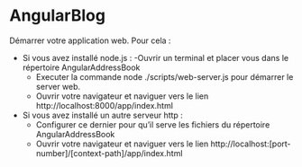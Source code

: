 AngularBlog
===========

Démarrer votre application web. Pour cela :

- Si vous avez installé node.js :
    -Ouvrir un terminal et placer vous dans le répertoire AngularAddressBook
    - Executer la commande node ./scripts/web-server.js pour démarrer le server web.
    - Ouvrir votre navigateur et naviguer vers le lien http://localhost:8000/app/index.html
- Si vous avez installé un autre serveur http :
    - Configurer ce dernier pour qu’il serve les fichiers du répertoire AngularAddressBook
    - Ouvrir votre navigateur et naviguer vers le lien http://localhost:[port-number]/[context-path]/app/index.html